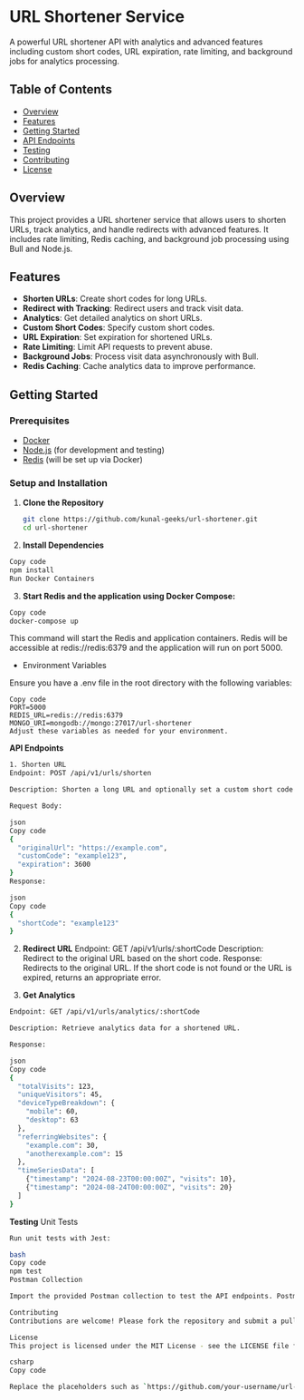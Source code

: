# URL Shortener Service

A powerful URL shortener API with analytics and advanced features including custom short codes, URL expiration, rate limiting, and background jobs for analytics processing.

## Table of Contents

- [Overview](#overview)
- [Features](#features)
- [Getting Started](#getting-started)
- [API Endpoints](#api-endpoints)
- [Testing](#testing)
- [Contributing](#contributing)
- [License](#license)

## Overview

This project provides a URL shortener service that allows users to shorten URLs, track analytics, and handle redirects with advanced features. It includes rate limiting, Redis caching, and background job processing using Bull and Node.js.

## Features

- **Shorten URLs**: Create short codes for long URLs.
- **Redirect with Tracking**: Redirect users and track visit data.
- **Analytics**: Get detailed analytics on short URLs.
- **Custom Short Codes**: Specify custom short codes.
- **URL Expiration**: Set expiration for shortened URLs.
- **Rate Limiting**: Limit API requests to prevent abuse.
- **Background Jobs**: Process visit data asynchronously with Bull.
- **Redis Caching**: Cache analytics data to improve performance.

## Getting Started

### Prerequisites

- [Docker](https://docs.docker.com/get-docker/)
- [Node.js](https://nodejs.org/) (for development and testing)
- [Redis](https://redis.io/) (will be set up via Docker)

### Setup and Installation

1. **Clone the Repository**

   ```bash
   git clone https://github.com/kunal-geeks/url-shortener.git
   cd url-shortener

2. **Install Dependencies**

```bash
Copy code
npm install
Run Docker Containers
```

3. **Start Redis and the application using Docker Compose:**

```bash
Copy code
docker-compose up
```

This command will start the Redis and application containers. Redis will be accessible at redis://redis:6379 and the application will run on port 5000.

- Environment Variables

Ensure you have a .env file in the root directory with the following variables:

```env
Copy code
PORT=5000
REDIS_URL=redis://redis:6379
MONGO_URI=mongodb://mongo:27017/url-shortener
Adjust these variables as needed for your environment.
```

**API Endpoints**
```bash
1. Shorten URL
Endpoint: POST /api/v1/urls/shorten

Description: Shorten a long URL and optionally set a custom short code and expiration time.

Request Body:

json
Copy code
{
  "originalUrl": "https://example.com",
  "customCode": "example123",
  "expiration": 3600
}
Response:

json
Copy code
{
  "shortCode": "example123"
}
```
2. **Redirect URL**
Endpoint: GET /api/v1/urls/:shortCode
Description: Redirect to the original URL based on the short code.
Response: Redirects to the original URL. If the short code is not found or the URL is expired, returns an appropriate error.

3. **Get Analytics**
```bash
Endpoint: GET /api/v1/urls/analytics/:shortCode

Description: Retrieve analytics data for a shortened URL.

Response:

json
Copy code
{
  "totalVisits": 123,
  "uniqueVisitors": 45,
  "deviceTypeBreakdown": {
    "mobile": 60,
    "desktop": 63
  },
  "referringWebsites": {
    "example.com": 30,
    "anotherexample.com": 15
  },
  "timeSeriesData": [
    {"timestamp": "2024-08-23T00:00:00Z", "visits": 10},
    {"timestamp": "2024-08-24T00:00:00Z", "visits": 20}
  ]
}
```
**Testing**
Unit Tests
```bash
Run unit tests with Jest:

bash
Copy code
npm test
Postman Collection

Import the provided Postman collection to test the API endpoints. Postman Collection

Contributing
Contributions are welcome! Please fork the repository and submit a pull request with your changes. Make sure to follow the coding style and include tests for new features.

License
This project is licensed under the MIT License - see the LICENSE file for details.

csharp
Copy code

Replace the placeholders such as `https://github.com/your-username/url-shortener.git` with the actual repository URL and adjust paths as needed. This `README.md` provides a comprehensive guide to setting up, running, and testing your URL shortener application.
```




